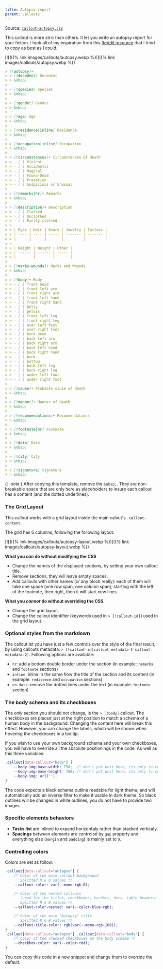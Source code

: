 ```yaml
---
title: Autopsy report
parent: Callouts
---
```


Source: [`callout-autopsy.css`](https://github.com/ElsaTam/obsidian-fancy-a-story/blob/main/snippets/editor/callouts/callout-autopsy.css)

This callout is more stric than others. It let you write an autopsy report for your fiction. I took all of my inspiration from this [Reddit resource](https://www.reddit.com/r/Eberron/comments/o8ssdi/template_for_a_crown_necromancers_report_coroner/) that I tried to copy as best as I could.

[![]({% link images/callouts/autopsy.webp %})]({% link images/callouts/autopsy.webp %})

```markdown
> [!autopsy]+
> > [!decedent] Decedent
> > &nbsp;
>
> > [!species] Species
> > &nbsp;
>
> > [!gender] Gender
> > &nbsp;
>
> > [!age] Age
> > &nbsp;
>
> > [!residence|inline] Residence
> > &nbsp;
>
> > [!occupation|inline] Occupation
> > &nbsp;
>
> > [!circumstances]+ Circumstances of death
> > - [ ] Violent
> > - [ ] Accidental
> > - [ ] Magical
> > - [ ] Found-Dead
> > - [ ] Predation
> > - [ ] Suspicious or Unusual
>
> > [!remarks|hr]+ Remarks
> > &nbsp;
>
> > [!description]+ Description
> > - [ ] Clothed
> > - [ ] Unclothed
> > - [ ] Partly clothed
> >
> > | Eyes | Hair | Beard | Jewelry | Tattoos |
> > | ---- | ---- | ----- | ------- | ------- |
> > |      |      |       |         |         |
> > 
> > | Height | Weight | Other |
> > | ------ | ------ | ----- |
> > |        |        |       |
>
> > [!marks-wounds]+ Marks and Wounds
> > &nbsp;
>
> > [!body]+ Body
> > - [ ] front head
> > - [ ] front left arm
> > - [ ] front right arm
> > - [ ] front left hand
> > - [ ] front right hand
> > - [ ] belly
> > - [ ] pelvis
> > - [ ] front left leg
> > - [ ] front right leg
> > - [ ] over left foot
> > - [ ] over right foot
> > - [ ] back head
> > - [ ] back left arm
> > - [ ] back right arm
> > - [ ] back left hand
> > - [ ] back right hand
> > - [ ] back
> > - [ ] bottom
> > - [ ] back left leg
> > - [ ] back right leg
> > - [ ] under left foot
> > - [ ] under right foot
>
> > [!cause]+ Probable cause of death
> > &nbsp;
>
> > [!manner]+ Manner of death
> > &nbsp;
> 
> > [!recommendations]+ Recommendations
> > &nbsp;
> 
> > [!footnote|hr] Footnote
> > &nbsp;
> 
> > [!date] Date
> > &nbsp;
> 
> > [!city] City
> > &nbsp;
> 
> > [!signature] Signature
> > &nbsp;
```

{: .note }
After copying this template, remove the `&nbsp;`. They are non-breakable space that are only here as placeholders to insure each callout has a content (and the dotted underlines).


### The Grid Layout

This callout works with a grid layout inside the main calout's `.callout-content`.

The grid has 6 columns, following the following layout:

[![]({% link images/callouts/autopsy-layout.webp %})]({% link images/callouts/autopsy-layout.webp %})

**What you *can* do without modifying the CSS**
- Change the names of the displayed sections, by setting your own callout title.
- Remove sections, they will leave empty spaces.
- Add callouts with other names (or any block really): each of them will take one space (one row span, one column span), starting with the left of the footnote, then right, then it will start new lines.

**What you *cannot* do without overriding the CSS**
- Change the grid layout.
- Change the callout identifier (keywords used in `> [!callout-id]`) used in the grid layout.

### Optional styles from the markdown

The callout let you have just a few controls over the style of the final result, by using callouts metadata: `> [!callout-id|callout-metadata-1 callout-metadata-2]`. Following options are available:
- `hr`: add a bottom double border under the section (in example: `remarks` and `footnote` sections)
- `inline`: inline in the same flow the title of the section and its content (in example: `redisence` and `occupation` sections)
- `no-dots`: remove the dotted lines under the text (in example: `footnote` section)

### The body schema and its checkboxes

The *only* section you should not change, is the `> [!body]` callout. The checkboxes are placed just at the right position to match a schema of a human body in the background. Changing the content here will break this effect. However, you can change the labels, which will be shown when hovering the checkboxes in a tooltip.

If you wish to use your own background schema and your own checkboxes, you will have to override all the absolute positionings in the code. As well as this three variables:
```css
.callout[data-callout="body"] {
    --body-img-base-width: 750;  /* don't put unit here, its only to compute a ratio */
    --body-img-base-height: 768; /* don't put unit here, its only to compute a ratio */
    --body-img: url('');
}
```

The code expects a black schema outline readable for light theme, and will automatically add an inverse filter to make it usable in dark theme. So black outlines will be changed in white outlines, you do not have to provide two images.

### Specific elements behaviors

- **Tasks list** are inlined to expand horizontaly rather than stacked verticaly.
- **Spacings** between elements are controled by `gap` property and everything else (`margin` and `padding`) is mainly set to `0`.

### Controlling colors

Colors are set as follow:
```css
.callout[data-callout="autopsy"] {
    /* Color of the main callout background
       Splitted R G B values */
    --callout-color: var(--mono-rgb-0);

    /* Color of the nested callouts
       (used for the titles, checkboxes, borders, dots, table headers)
       Splitted R G B values */
    --callout-color-nested: var(--color-blue-rgb);

    /* Color of the main "Autopsy" title
       Splitted R G B values */
    --callout-title-color: rgb(var(--mono-rgb-100)); 
}
.callout[data-callout="autopsy"] .callout[data-callout="body"] {
    /* Color of the checked checkboxes on the body schema */
    --checkbox-color: var(--color-red);
}
```

You can copy this code in a new snippet and change them to override the default.